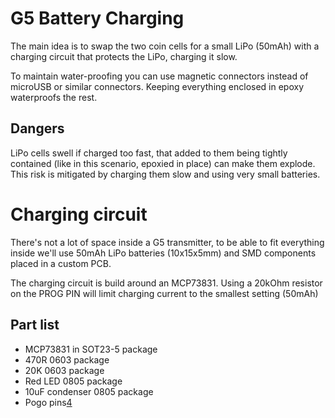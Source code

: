 # G5 Battery Charging

The main idea is to swap the two coin cells for a small LiPo (50mAh) with a charging circuit that protects the LiPo, charging it slow. 

To maintain water-proofing you can use magnetic connectors instead of microUSB or similar connectors. Keeping everything enclosed in epoxy waterproofs the rest. 

## Dangers

LiPo cells swell if charged too fast, that added to them being tightly contained (like in this scenario, epoxied in place) can make them explode. This risk is mitigated by charging them slow and using very small batteries.

# Charging circuit 

There's not a lot of space inside a G5 transmitter, to be able to fit everything inside we'll use 50mAh LiPo batteries (10x15x5mm) and SMD components placed in a custom PCB. 

The charging circuit is build around an MCP73831. Using a 20kOhm resistor on the PROG PIN will limit charging current to the smallest setting (50mAh)

## Part list

* MCP73831 in SOT23-5 package
* 470R 0603 package
* 20K 0603 package
* Red LED 0805 package
* 10uF condenser 0805 package
* Pogo pins[4]


[1]: https://thewanderingengineer.com/2016/01/27/simple-lipo-battery-charger-with-the-mcp73831/ 
[2]: https://cdn.sparkfun.com/assets/learn_tutorials/6/9/5/MCP738312.pdf 
[3]: https://ww1.microchip.com/downloads/en/devicedoc/22036a.pdf 
[4]: https://www.aliexpress.com/item/1-par-de-clavijas-magn-ticas-de-resorte-3-pines-de-paso-de-2-3mm-Vertical/32952441488.html?spm=a2g0s.9042311.0.0.274263c0Ow98vr 
